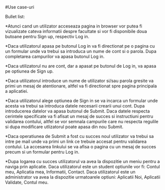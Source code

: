 #Use case-uri

Bullet list:

*Atunci cand un utilizator acceseaza pagina in browser vor putea fi vizualizate cateva informatii despre facultate si vor fi disponibile doua butoane pentru Sign up, respectiv Log in.

*Daca utilizatorul apasa pe butonul Log in va fi directionat pe o pagina cu un formular unde va trebui sa introduca un nume de cont si o parola. Dupa completarea campurilor va apasa butonul Log in. 

*Daca utilizatorul nu are cont, dar a apasat pe butonul de Log in, va apasa pe optiunea de Sign up.

*Daca utilizatorul introduce un nume de utilizator si/sau parola gresite va primi un mesaj de atentionare, altfel va fi directionat spre pagina principala a aplicatiei.

*Daca utilizatorul alege optiunea de Sign in se va incarca un formular unde acesta va trebui sa introduca datele necesarii crearii unui cont. Dupa introducerea datelor va apasa butonul de Submit. Daca datele respecta cerintele specificate va fi afisat un mesaj de succes si instructiuni pentru validarea contului, altfel se vor semnala campurile care nu respecta regulile si dupa modificare utlizatorul poate apasa din nou Submit. 

*Daca operatiunea de Submit a fost cu succes noul utilizator va trebui sa intre pe mail unde va primi un link ce trebuie accesat pentru validarea contului. La accesarea linkului se va afisa o pagina cu un mesaj de succes precum si un formular pentru Log in.


*Dupa logarea cu succes utilizatorul va avea la dispozitie un meniu pentru a naviga prin aplicatie. Daca utilizatorul este un student optiunile vor fi: Contul meu, Aplicatia mea, Informatii, Contact. Daca utilizatorul este un administrator va avea la dispozitie urmatoarele optiuni: Aplicatii Noi, Aplicatii Validate, Contul meu.
